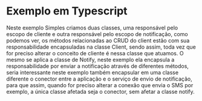 # Exemplo em Typescript
Neste exemplo Simples criamos duas classes, uma responsável pelo escopo de cliente e outra responsável pelo escopo de notificação, como podemos ver, os métodos relacionadas ao CRUD do client estão com sua responsabilidade encapsuladas na classe Client, sendo assim, toda vez que for preciso alterar o conceito de cliente é nessa classe que atuamos. O mesmo se aplica a classe de Notify, neste exemplo ela encapsula a responsabilidade por enviar a notificação através de diferentes métodos, seria interessante neste exemplo também encapsular em uma classe diferente o conector entre a aplicação e o serviço de envio de notificação, para que assim, quando for preciso alterar a conexão que envia o SMS por exemplo, a única classe afetada seja o conector, sem afetar a classe notify.

